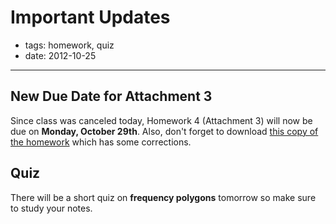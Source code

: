 # Important Updates

- tags: homework, quiz
- date: 2012-10-25

--------------------------------

## New Due Date for Attachment 3

Since class was canceled today, Homework 4 (Attachment 3)
will now be due on **Monday, October 29th**.  Also, don't forget
to download [this copy of the homework](http://goo.gl/HgNJI) 
which has some corrections.

## Quiz

There will be a short quiz on **frequency polygons** tomorrow so
make sure to study your notes.